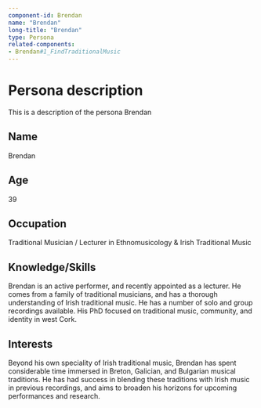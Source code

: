 ```yaml
---
component-id: Brendan
name: "Brendan"
long-title: "Brendan"
type: Persona
related-components:
- Brendan#1_FindTraditionalMusic
---
```


# Persona description

This is a description of the persona Brendan

## Name
Brendan

## Age
39

## Occupation
Traditional Musician / Lecturer in Ethnomusicology & Irish Traditional Music

## Knowledge/Skills
Brendan is an active performer, and recently appointed as a lecturer. He comes from a family of traditional musicians, and has a thorough understanding of Irish traditional music. He has a number of solo and group recordings available. His PhD focused on traditional music, community, and identity in west Cork.

## Interests
Beyond his own speciality of Irish traditional music, Brendan has spent considerable time immersed in Breton, Galician, and Bulgarian musical traditions. He has had success in blending these traditions with Irish music in previous recordings, and aims to broaden his horizons for upcoming performances and research.
